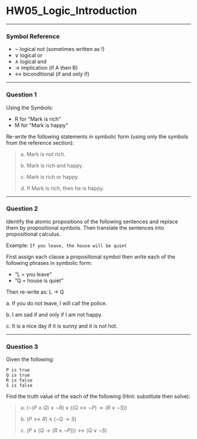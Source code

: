 # HW05_Logic_Introduction
---
### Symbol Reference
- $\lnot$ logical not (sometimes written as !)
- $\lor$ logical or
- $\land$ logical and
- $\rightarrow$ implication (if A then B)
- $\leftrightarrow$ biconditional (if and only if)

---
### Question 1

Using the Symbols:
- R for "Mark is rich"
- M for "Mark is happy"

Re-write the following statements in symbolic form (using only the symbols from the reference section):

>a. Mark is not rich.
>
>b. Mark is rich and happy.
>
>c. Mark is rich or happy.
>
>d. If Mark is rich, then he is happy.

---
### Question 2

Identify the atomic propositions of the following sentences and replace them by propositional symbols. Then translate the sentences into propositional calculus.

Example:
`If you leave, the house will be quiet`

First assign each clause a propositional symbol then write each of the following phrases in symbolic form:
- “L = you leave” 
- “Q = house is quiet”

Then re-write as: 
L -> Q

a. If you do not leave, I will call the police. 

b. I am sad if and only if I am not happy. 

c. It is a nice day if it is sunny and it is not hot.

---
### Question 3
Given the following:
```
P is true
Q is true
R is false
S is false
```

Find the truth value of the each of the following (Hint: substitute then solve):

> a. $(\lnot (P \land Q) \lor \lnot R) \lor ((Q \leftrightarrow \lnot P) \rightarrow (R \lor \lnot S))$
> 
> b. $(P \leftrightarrow R) \land (\lnot Q \rightarrow S)$
> 
> c. $(P \lor (Q \rightarrow (R \land \lnot P))) \leftrightarrow (Q \lor \lnot S)$
